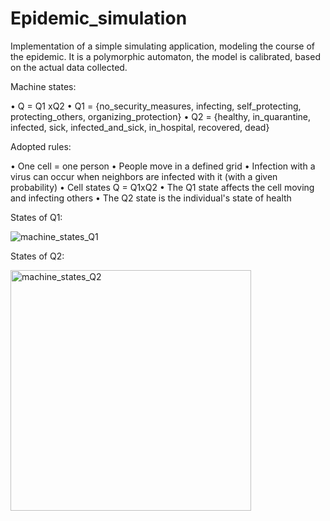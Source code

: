 # Epidemic_simulation
Implementation of a simple simulating application, modeling the course of the epidemic. It is a polymorphic automaton, the model is calibrated, based on the actual data collected.

Machine states:

• Q = Q1 xQ2
• Q1 = {no_security_measures, infecting, self_protecting, protecting_others, organizing_protection}
• Q2 = {healthy, in_quarantine, infected, sick, infected_and_sick, in_hospital, recovered, dead}

Adopted rules:

• One cell = one person
• People move in a defined grid
• Infection with a virus can occur when neighbors are infected with it (with a given probability)
• Cell states Q = Q1xQ2
• The Q1 state affects the cell moving and infecting others
• The Q2 state is the individual's state of health

States of Q1:

![machine_states_Q1](https://user-images.githubusercontent.com/75940256/118342314-1b36ef80-b523-11eb-9eba-13700eecb67b.png)

States of Q2:

<img width="385" alt="machine_states_Q2" src="https://user-images.githubusercontent.com/75940256/118342719-dc099e00-b524-11eb-908b-de7f80656746.png">

